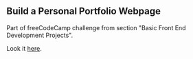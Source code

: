 ## Build a Personal Portfolio Webpage

Part of freeCodeCamp challenge from section "Basic Front End Development Projects".

Look it [here](https://ashyian.github.io/fcc_portfolio_webpage/).
